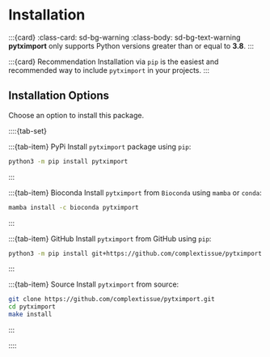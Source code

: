 # Installation

:::{card}
:class-card: sd-bg-warning
:class-body: sd-bg-text-warning
**pytximport** only supports Python versions greater than or equal to **3.8**.
:::

:::{card} Recommendation
Installation via `pip` is the easiest and recommended way to include `pytximport` in your projects.
:::

## Installation Options

Choose an option to install this package.

::::{tab-set}

:::{tab-item} PyPi
Install `pytximport` package using `pip`:

```bash
python3 -m pip install pytximport
```

:::

:::{tab-item} Bioconda
Install `pytximport` from `Bioconda` using `mamba` or `conda`:

```bash
mamba install -c bioconda pytximport
```

:::

:::{tab-item} GitHub
Install `pytximport` from GitHub using `pip`:

```bash
python3 -m pip install git+https://github.com/complextissue/pytximport.git
```

:::

:::{tab-item} Source
Install `pytximport` from source:

```bash
git clone https://github.com/complextissue/pytximport.git
cd pytximport
make install
```

:::

::::
